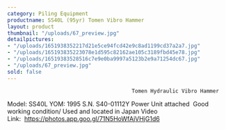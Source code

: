 ```yaml
---
category: Piling Equipment
productname: SS40L (95yr) Tomen Vibro Hammer
layout: product
thumbnail: "/uploads/67_preview.jpg"
detailpictures:
- "/uploads/1651938352217d21e5ce94fcd42e9c8ad1199cd37a2a7.jpg"
- "/uploads/165193835223078e1d595c82162ae105c3189fbd45e78.jpg"
- "/uploads/16519383528516c7e9e0ba9997a5123b2e9a71254dc67.jpg"
- "/uploads/67_preview.jpg"
sold: false
---
```


                                            Tomen Hydraulic Vibro Hammer
Model: SS40L
YOM: 1995
S.N. S40-01112Y
Power Unit attached&nbsp;
Good working condition/ Used and located in Japan
Video Link:&nbsp;&nbsp;https://photos.app.goo.gl/71N5HoWfAjVHjG1d6


